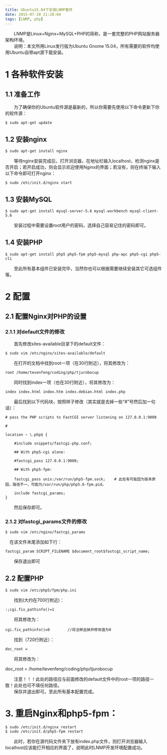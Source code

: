 ```yaml
---
title: Ubuntu15.04下安装LNMP套件
date: 2015-07-28 21:28:04
tags: [LNMP, php]
---
```

&emsp;&emsp;LNMP是Linux+Nginx+MySQL+PHP的简称，是一套完整的PHP网站服务器架构环境。  
&emsp;&emsp;说明：本文所用Linux发行版为Ubuntu Gnome 15.04，所有需要的软件均使用Ubuntu自带apt源下载安装。 

<!-- more -->

# 1 各种软件安装
## 1.1 准备工作
&emsp;&emsp;为了确保你的Ubuntu软件源是最新的，所以你需要先使用以下命令更新下你的软件源：

    $ sudo apt-get update

## 1.2 安装nginx

    $ sudo apt-get install nginx

&emsp;&emsp;等待nginx安装完成后，打开浏览器，在地址栏输入localhost，检测nginx是否开启；若开启成功，则会显示欢迎使用Nginx的界面；若没有，则在终端下输入以下命令即可打开nginx：

    $ sudo /etc/init.d/nginx start

## 1.3 安装MySQL

    $ sudo apt-get install mysql-server-5.6 mysql-workbench mysql-client-5.6

&emsp;&emsp;安装过程中需要设置root用户的密码，选择自己容易记住的密码即可。  
## 1.4 安装PHP

    $ sudo apt-get install php5 php5-fpm php5-mysql php-apc php5-cgi php5-cli

&emsp;&emsp;至此所有基本组件已安装完毕，当然你也可以根据需要继续安装其它可选组件等。  
# 2 配置
## 2.1 配置Nginx对PHP的设置
### 2.1.1 对default文件的修改
&emsp;&emsp;首先修改sites-available目录下的default文件：

    $ sudo vim /etc/nginx/sites-available/default

&emsp;&emsp;在打开的文档中找到root一项（在30行附近），将其修改为：

    root /home/tevenfeng/coding/php/tjurobocup

&emsp;&emsp;同时找到index一项（也在30行附近），将其修改为：

    index index.html index.htm index.debian.html index.php

&emsp;&emsp;最后找到以下代码块，按照样子修改（其实就是去掉一些“#”号然后加一句话）：

    # pass the PHP scripts to FastCGI server listening on 127.0.0.1:9000

    #

    location ~ \.php$ {

        #include snippets/fastcgi-php.conf;

        ## With php5-cgi alone:

        #fastcgi_pass 127.0.0.1:9000;

        ## With php5-fpm:

        fastcgi_pass unix:/var/run/php5-fpm.sock;    # 此处有可能因为版本原因，路径不一，可能为/var/run/php/php5.6-fpm.pid。

        include fastcgi_params;
    }

&emsp;&emsp;然后保存即可。
### 2.1.2 对fastcgi_params文件的修改

    $ sudo vim /etc/nginx/fastcgi_params

 在该文件末尾添加如下行：

    fastcgi_param SCRIPT_FILENAME $document_root$fastcgi_script_name;

&emsp;&emsp;保存退出即可  
## 2.2 配置PHP

    $ sudo vim /etc/php5/fpm/php.ini

&emsp;&emsp;找到(大约在700行附近)：

    :;cgi.fix_pathinfo()=1

&emsp;&emsp;将其修改为：

    cgi.fix_pathinfo()=0        //将注释去掉并修改值为0

&emsp;&emsp;找到（720行附近）：

    doc_root =

&emsp;&emsp;将其修改为：

doc_root = /home/tevenfeng/coding/php/tjurobocup

&emsp;&emsp;注意！！！此处的路径应与前面修改的default文件中的root一项的路径一致！此处也可不填任何路径。  
&emsp;&emsp;保存并退出即可。至此所有基本配置完成。
# 3. 重启Nginx和php5-fpm：

    $ sudo /etc/init.d/nginx restart
    $ sudo /etc/init.d/php5-fpm restart

&emsp;&emsp;此时，若你在源代码文件夹下放有index.php文件，则打开浏览器输入localhost应该能打开相应的界面了，说明此时LNMP开发环境配置成功。